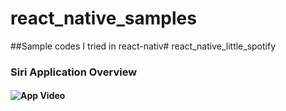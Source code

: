 # react_native_samples
##Sample codes I tried in react-nativ# react_native_little_spotify
### Siri Application Overview
#### ![App Video](WhatsApp-Video-2020-10-27-at-195.gif)

